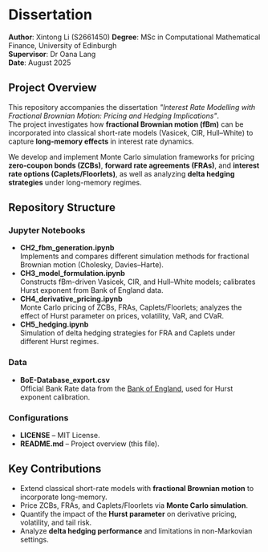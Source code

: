 # Dissertation

**Author**: Xintong Li (S2661450) 
**Degree**: MSc in Computational Mathematical Finance, University of Edinburgh  
**Supervisor**: Dr Oana Lang  
**Date**: August 2025

## Project Overview

This repository accompanies the dissertation *"Interest Rate Modelling with Fractional Brownian Motion: Pricing and Hedging Implications"*.  
The project investigates how **fractional Brownian motion (fBm)** can be incorporated into classical short-rate models (Vasicek, CIR, Hull–White) to capture **long-memory effects** in interest rate dynamics.  

We develop and implement Monte Carlo simulation frameworks for pricing **zero-coupon bonds (ZCBs)**, **forward rate agreements (FRAs)**, and **interest rate options (Caplets/Floorlets)**, as well as analyzing **delta hedging strategies** under long-memory regimes.  

## Repository Structure

### Jupyter Notebooks
- **CH2_fbm_generation.ipynb**  
  Implements and compares different simulation methods for fractional Brownian motion (Cholesky, Davies–Harte).  
- **CH3_model_formulation.ipynb**  
  Constructs fBm-driven Vasicek, CIR, and Hull–White models; calibrates Hurst exponent from Bank of England data.  
- **CH4_derivative_pricing.ipynb**  
  Monte Carlo pricing of ZCBs, FRAs, Caplets/Floorlets; analyzes the effect of Hurst parameter on prices, volatility, VaR, and CVaR.  
- **CH5_hedging.ipynb**  
  Simulation of delta hedging strategies for FRA and Caplets under different Hurst regimes.  

### Data
- **BoE-Database_export.csv**  
  Official Bank Rate data from the [Bank of England](https://www.bankofengland.co.uk/monetary-policy/the-interest-rate-bank-rate), used for Hurst exponent calibration. 

### Configurations
- **LICENSE** – MIT License.  
- **README.md** – Project overview (this file). 

## Key Contributions
- Extend classical short-rate models with **fractional Brownian motion** to incorporate long-memory.    
- Price ZCBs, FRAs, and Caplets/Floorlets via **Monte Carlo simulation**.  
- Quantify the impact of the **Hurst parameter** on derivative pricing, volatility, and tail risk.  
- Analyze **delta hedging performance** and limitations in non-Markovian settings.  